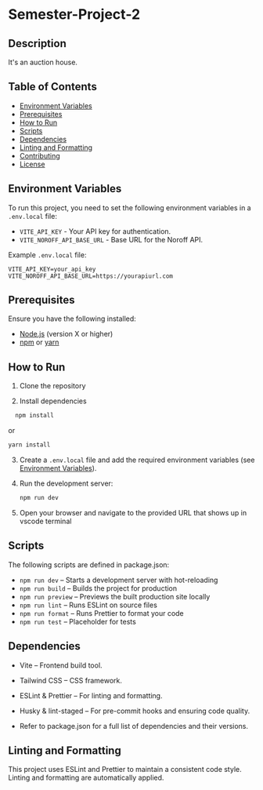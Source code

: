 ﻿# Semester-Project-2

## Description
It's an auction house.


## Table of Contents

- [Environment Variables](#environment-variables)
- [Prerequisites](#prerequisites)
- [How to Run](#how-to-run)
- [Scripts](#scripts)
- [Dependencies](#dependencies)
- [Linting and Formatting](#linting-and-formatting)
- [Contributing](#contributing)
- [License](#license)

## Environment Variables

To run this project, you need to set the following environment variables in a `.env.local` file:

- `VITE_API_KEY` - Your API key for authentication.
- `VITE_NOROFF_API_BASE_URL` - Base URL for the Noroff API.

Example `.env.local` file:

```env
VITE_API_KEY=your_api_key
VITE_NOROFF_API_BASE_URL=https://yourapiurl.com
```

## Prerequisites

Ensure you have the following installed:

- [Node.js](https://nodejs.org/) (version X or higher)
- [npm](https://www.npmjs.com/) or [yarn](https://yarnpkg.com/)

## How to Run

1. Clone the repository

2. Install dependencies

```bash
  npm install
```

or

```bash
yarn install
```

3. Create a `.env.local` file and add the required environment variables (see [Environment Variables](#environment-variables)).

4. Run the development server:

   ```bash
   npm run dev
   ```

5. Open your browser and navigate to the provided URL that shows up in vscode terminal

## Scripts

The following scripts are defined in package.json:

- `npm run dev` – Starts a development server with hot-reloading
- `npm run build` – Builds the project for production
- `npm run preview` – Previews the built production site locally
- `npm run lint` – Runs ESLint on source files
- `npm run format` – Runs Prettier to format your code
- `npm run test` – Placeholder for tests

## Dependencies

- Vite – Frontend build tool.
- Tailwind CSS – CSS framework.
- ESLint & Prettier – For linting and formatting.
- Husky & lint-staged – For pre-commit hooks and ensuring code quality.

- Refer to package.json for a full list of dependencies and their versions.

## Linting and Formatting

This project uses ESLint and Prettier to maintain a consistent code style. Linting and formatting are automatically applied.
